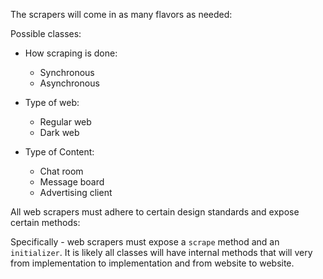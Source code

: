 The scrapers will come in as many flavors as needed:

Possible classes:

* How scraping is done:
	* Synchronous
	* Asynchronous

* Type of web:
	* Regular web
	* Dark web

* Type of Content:
	* Chat room
	* Message board
	* Advertising client

All web scrapers must adhere to certain design standards and expose certain methods:

Specifically - web scrapers must expose a `scrape` method and an `initializer`.  It is likely all classes will have internal methods that will very from implementation to implementation and from website to website.


